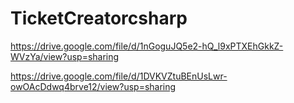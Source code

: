 # TicketCreatorcsharp

https://drive.google.com/file/d/1nGoguJQ5e2-hQ_l9xPTXEhGkkZ-WVzYa/view?usp=sharing



https://drive.google.com/file/d/1DVKVZtuBEnUsLwr-owOAcDdwq4brve12/view?usp=sharing
